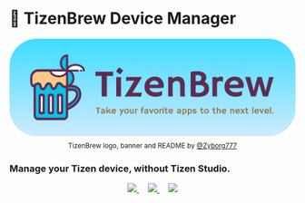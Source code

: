 # 🍺 TizenBrew Device Manager

<p align="center">
    <img width="700px" src="./.github/assets/TizenBrew_Official_Banner.png">
    <br>
    <sub> TizenBrew logo, banner and README by <a href="https://github.com/Zyborg777">@Zyborg777</a> </sub>
</p>

### Manage your Tizen device, without Tizen Studio.

<p align="center">
    <a href="https://discord.gg/m2P7v8Y2qR">
        <picture>
            <source height="24px" media="(prefers-color-scheme: dark)"
                srcset="https://user-images.githubusercontent.com/13122796/178032563-d4e084b7-244e-4358-af50-26bde6dd4996.png" />
            <img height="24px"
                src="https://user-images.githubusercontent.com/13122796/178032563-d4e084b7-244e-4358-af50-26bde6dd4996.png" />
        </picture>
    </a>&nbsp;&nbsp;&nbsp;
    <a href="https://reddit.com/r/TizenTube">
        <picture>
            <source height="24px" media="(prefers-color-scheme: dark)"
                srcset="https://user-images.githubusercontent.com/13122796/178032351-9d9d5619-8ef7-470a-9eec-2744ece54553.png" />
            <img height="24px"
                src="https://user-images.githubusercontent.com/13122796/178032351-9d9d5619-8ef7-470a-9eec-2744ece54553.png" />
        </picture>
    </a>&nbsp;&nbsp;&nbsp;
    <a href="https://www.youtube.com/@tizenbrew">
        <picture>
            <source height="24px" media="(prefers-color-scheme: dark)"
                srcset="https://user-images.githubusercontent.com/13122796/178032714-c51c7492-0666-44ac-99c2-f003a695ab50.png" />
            <img height="24px"
                src="https://user-images.githubusercontent.com/13122796/178032714-c51c7492-0666-44ac-99c2-f003a695ab50.png" />
        </picture>
    </a>
</p>